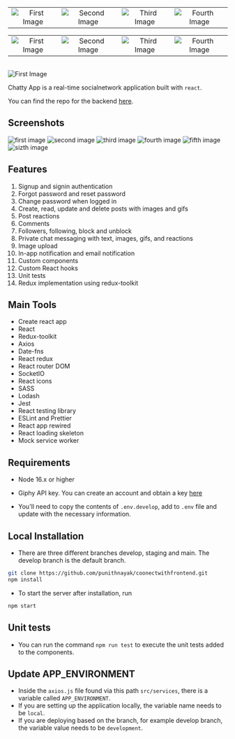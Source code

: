 
|||||
|:-:|:-:|:-:|:-:|
|![First Image](https://res.cloudinary.com/dyamr9ym3/image/upload/v1662482775/github_readme_images/react_dzmcqt.png)|![Second Image](https://res.cloudinary.com/dyamr9ym3/image/upload/v1662483177/github_readme_images/axios_jlnlcn.png)|![Third Image](https://res.cloudinary.com/dyamr9ym3/image/upload/v1662483316/github_readme_images/sass_yxqpyf.png)|![Fourth Image](https://res.cloudinary.com/dyamr9ym3/image/upload/v1662483366/github_readme_images/date-fns_dukuao.png)

|||||
|:-:|:-:|:-:|:-:|
|![First Image](https://res.cloudinary.com/dyamr9ym3/image/upload/v1662483522/github_readme_images/react-skeleton-loader_vxafmb.png)|![Second Image](https://res.cloudinary.com/dyamr9ym3/image/upload/v1662483825/github_readme_images/msw-logo_gzlqe3.svg)|![Third Image](https://res.cloudinary.com/dyamr9ym3/image/upload/v1662483732/github_readme_images/redux-toolkit_nxvzow.png)|![Fourth Image](https://res.cloudinary.com/dyamr9ym3/image/upload/v1662482745/github_readme_images/socketio_lcyu8y.jpg)

||
|:-:|
![First Image](https://res.cloudinary.com/dyamr9ym3/image/upload/v1662565384/github_readme_images/react-app-rewired_iw8y1f.png)

Chatty App is a real-time socialnetwork application built with `react`. 

You can find the repo for the backend [here](https://github.com/uzochukwueddie/chatty-backend).

## Screenshots

![first image](https://res.cloudinary.com/dyamr9ym3/image/upload/v1662569599/github_readme_images/Screenshot_2022-09-07_at_6.39.16_PM_oj1ijk.png)
![second image](https://res.cloudinary.com/dyamr9ym3/image/upload/v1662569598/github_readme_images/Screenshot_2022-09-07_at_6.47.19_PM_cvxvcm.png)
![third image](https://res.cloudinary.com/dyamr9ym3/image/upload/v1662569597/github_readme_images/Screenshot_2022-09-07_at_6.49.40_PM_jlgccj.png)
![fourth image](https://res.cloudinary.com/dyamr9ym3/image/upload/v1662569598/github_readme_images/Screenshot_2022-09-07_at_6.49.54_PM_hi1vi7.png)
![fifth image](https://res.cloudinary.com/dyamr9ym3/image/upload/v1662569600/github_readme_images/Screenshot_2022-09-07_at_6.52.36_PM_v9wlpo.png)
![sizth image](https://res.cloudinary.com/dyamr9ym3/image/upload/v1662569597/github_readme_images/Screenshot_2022-09-07_at_6.52.58_PM_yvlmic.png)

## Features
1. Signup and signin authentication
2. Forgot password and reset password
3. Change password when logged in
4. Create, read, update and delete posts with images and gifs
5. Post reactions
6. Comments
7. Followers, following, block and unblock
8. Private chat messaging with text, images, gifs, and reactions
9. Image upload
10. In-app notification and email notification
11. Custom components
12. Custom React hooks
13. Unit tests
14. Redux implementation using redux-toolkit

## Main Tools
- Create react app
- React
- Redux-toolkit
- Axios
- Date-fns
- React redux
- React router DOM
- SocketIO
- React icons
- SASS
- Lodash
- Jest
- React testing library
- ESLint and Prettier
- React app rewired
- React loading skeleton
- Mock service worker

## Requirements

- Node 16.x or higher
- Giphy API key. You can create an account and obtain a key [here](https://developers.giphy.com/)

- You'll need to copy the contents of `.env.develop`, add to `.env` file and update with the necessary information.

## Local Installation

- There are three different branches develop, staging and main. The develop branch is the default branch.

```bash
git clone https://github.com/punithnayak/coonectwithfrontend.git
npm install
```
- To start the server after installation, run
```bash
npm start
```

## Unit tests

- You can run the command `npm run test` to execute the unit tests added to the components.

## Update APP_ENVIRONMENT

- Inside the `axios.js` file found via this path `src/services`, there is a variable called `APP_ENVIRONMENT`.
- If you are setting up the application locally, the variable name needs to be `local`.
- If you are deploying based on the branch, for example develop branch, the variable value needs to be `development`.
